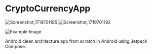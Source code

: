 # CryptoCurrencyApp
![Screenshot_1719701195](https://github.com/keyurmistry316/CryptoCurrencyApp/assets/99206977/9287cf55-9788-4871-8d1a-b843dc0a223c)
![Screenshot_1719701192](https://github.com/keyurmistry316/CryptoCurrencyApp/assets/99206977/f55ee5d0-e307-43db-a8ff-f961a70440f2)

<img src="[https://example.com/image.png](https://github.com/keyurmistry316/CryptoCurrencyApp/assets/99206977/f55ee5d0-e307-43db-a8ff-f961a70440f2)" alt="Example Image" style="max-width:100%; height:auto;"/>


Android clean architecture app from scratch in Android using Jetpack Compose.

